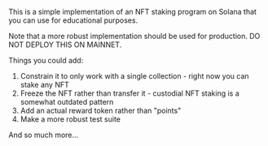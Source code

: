 This is a simple implementation of an NFT staking program on Solana that you can use for educational purposes.

Note that a more robust implementation should be used for production. DO NOT DEPLOY THIS ON MAINNET.

Things you could add:
1. Constrain it to only work with a single collection - right now you can stake any NFT
2. Freeze the NFT rather than transfer it - custodial NFT staking is a somewhat outdated pattern
3. Add an actual reward token rather than "points"
4. Make a more robust test suite

And so much more...